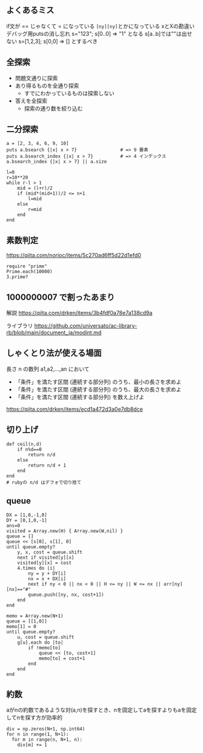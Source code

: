 ## よくあるミス
if文が == じゃなくて = になっている
`[ny][ny]`とかになっている
xとXの勘違い
デバッグ用putsの消し忘れ
s="123"; s[0..0] => "1" となる
s[a..b]では""は出せない
s=[1,2,3]; s[0,0] => [] とするべき  

## 全探索
- 問題文通りに探索
- あり得るものを全通り探索
    - すでにわかっているものは探索しない
- 答えを全探索
    - 探索の通り数を絞り込む

## 二分探索
~~~
a = [2, 3, 4, 6, 9, 10]
puts a.bsearch {|x| x > 7}                # => 9 要素
puts a.bsearch_index {|x| x > 7}          # => 4 インデックス
a.bsearch_index {|x| x > 7} || a.size

l=0
r=10**20
while r-l > 1
    mid = (l+r)/2
    if (mid*(mid+1))/2 <= n+1
        l=mid
    else
        r=mid
    end
end
~~~

## 素数判定
https://qiita.com/norioc/items/5c270ad6ff5d22d1efd0
~~~
require "prime"
Prime.each(10000)
3.prime?
~~~

## 1000000007 で割ったあまり
解説
https://qiita.com/drken/items/3b4fdf0a78e7a138cd9a

ライブラリ
https://github.com/universato/ac-library-rb/blob/main/document_ja/modint.md

## しゃくとり法が使える場面
長さ n の数列 a1,a2,…,an において
- 「条件」を満たす区間 (連続する部分列) のうち、最小の長さを求めよ
- 「条件」を満たす区間 (連続する部分列) のうち、最大の長さを求めよ
- 「条件」を満たす区間 (連続する部分列) を数え上げよ

https://qiita.com/drken/items/ecd1a472d3a0e7db8dce

## 切り上げ
~~~
def ceil(n,d)
    if n%d==0
        return n/d
    else
        return n/d + 1
    end
end
# rubyの n/d はデフォで切り捨て
~~~

## queue
~~~
DX = [1,0,-1,0]
DY = [0,1,0,-1]
ans=0
visited = Array.new(H) { Array.new(W,nil) }
queue = []
queue << [s[0], s[1], 0]
until queue.empty?
    y, x, cost = queue.shift
    next if visited[y][x]
    visited[y][x] = cost
    4.times do |i|
        ny = y + DY[i]
        nx = x + DX[i]
        next if ny < 0 || nx < 0 || H <= ny || W <= nx || arr[ny][nx]=="#"
        queue.push([ny, nx, cost+1])
    end
end

memo = Array.new(N+1)
queue = [[1,0]]
memo[1] = 0
until queue.empty?
    u, cost = queue.shift
    g[u].each do |to|
        if !memo[to]
            queue << [to, cost+1]
            memo[to] = cost+1
        end
    end
end
~~~

## 約数

aがnの約数であるような対(a,n)を探すとき、nを固定してaを探すよりもaを固定してnを探す方が効率的
~~~
div = np.zeros(N+1, np.int64)
for n in range(1, N+1):
  for m in range(n, N+1, n):
    div[m] += 1
~~~